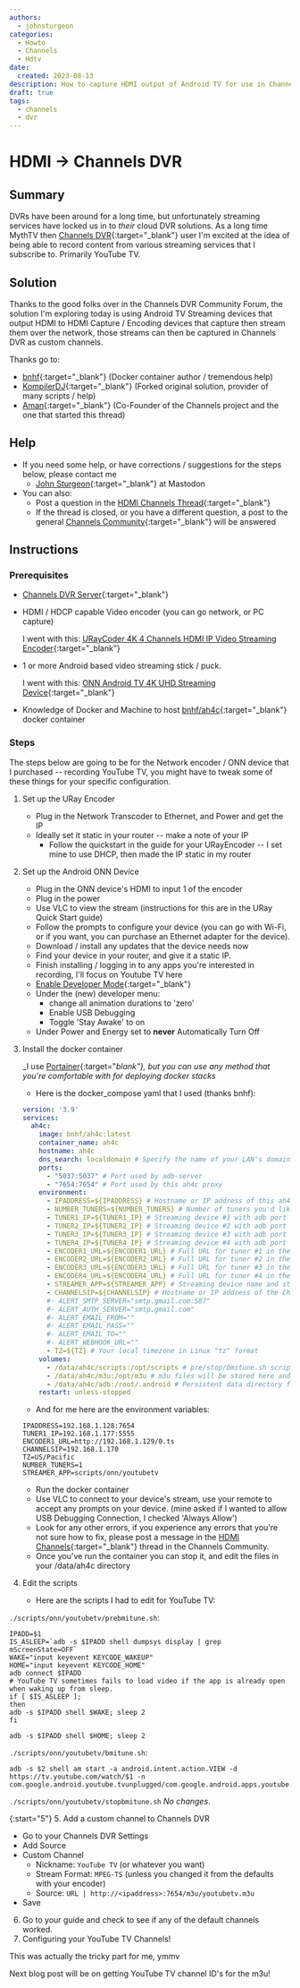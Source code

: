 ```yaml
---
authors:
  - johnsturgeon
categories:
  - Howto
  - Channels
  - Hdtv
date:
  created: 2023-08-13
description: How to capture HDMI output of Android TV for use in Channels DVR
draft: true
tags:
  - channels
  - dvr
---
```


# HDMI -> Channels DVR
## Summary
DVRs have been around for a long time, but unfortunately streaming services have locked us in to 
*their* cloud DVR solutions.  As a long time MythTV then [Channels DVR](https://getchannels.com){:target="_blank"}
user I'm excited at the idea of being able to record content from various streaming services 
that I subscribe to.  Primarily YouTube TV. 

## Solution

Thanks to the good folks over in the Channels DVR Community Forum, the solution I'm exploring today
is using Android TV Streaming devices that output HDMI to 
HDMI Capture / Encoding devices that capture then stream them over the network, those 
streams can then be captured in Channels DVR as custom channels.

Thanks go to:
  * [bnhf](https://community.getchannels.com/u/bnhf){:target="_blank"} (Docker container author / tremendous help)
  * [KompilerDJ](https://community.getchannels.com/u/KompilerDJ){:target="_blank"} (Forked original solution, provider of many scripts / help)
  * [Aman](https://community.getchannels.com/u/tmm1){:target="_blank"} (Co-Founder of the Channels project and the one that started this thread)

## Help
* If you need some help, or have corrections / suggestions for the steps below, please contact me
    * [John Sturgeon](https://community.getchannels.com/u/johnofcamas){:target="_blank"} at Mastodon
* You can also:
    * Post a question in the [HDMI Channels Thread](https://community.getchannels.com/t/hdmi-for-channels/36302){:target="_blank"}
    * If the thread is closed, or you have a different question, a post to the general [Channels Community](https://community.getchannels.com/){:target="_blank"} will be answered

## Instructions
### Prerequisites

* [Channels DVR Server](https://getchannels.com){:target="_blank"}
* HDMI / HDCP capable Video encoder (you can go network, or PC capture)

  I went with this: 
  [URayCoder 4K 4 Channels HDMI IP Video Streaming Encoder](https://www.amazon.com/URayCoder-Cost-Effective-Streaming-Broadcast-Transmitter/dp/B07TKMPCZH){:target="_blank"}
* 1 or more Android based video streaming stick / puck.

  I went with this:
  [ONN Android TV 4K UHD Streaming Device](https://www.amazon.com/gp/product/B0B75QMC7X){:target="_blank"}
* Knowledge of Docker and Machine to host [bnhf/ah4c](https://hub.docker.com/r/bnhf/ah4c){:target="_blank"} docker 
  container
### Steps
The steps below are going to be for the Network encoder / ONN device that I purchased -- recording YouTube TV, you might have to 
tweak some of these things for your specific configuration.

1. Set up the URay Encoder
   * Plug in the Network Transcoder to Ethernet, and Power and get the IP
   * Ideally set it static in your router -- make a note of your IP
     * Follow the quickstart in the guide for your URayEncoder -- I set mine to use DHCP, then made 
       the IP static in my router
     
2. Set up the Android ONN Device
   * Plug in the ONN device's HDMI to input 1 of the encoder
   * Plug in the power
   * Use VLC to view the stream (instructions for this are in the URay Quick Start guide)
   * Follow the prompts to configure your device (you can go with Wi-Fi, or if you want, you can 
     purchase an Ethernet adapter for the device).
   * Download / install any updates that the device needs now
   * Find your device in your router, and give it a static IP.
   * Finish installing / logging in to any apps you're interested in recording, I'll focus on 
     Youtube TV here
   * [Enable Developer Mode](https://developer.android.com/training/tv/start/start#:~:text=On%20your%20TV%20device%2C%20navigate,Return%20to%20Settings.){:target="_blank"}
   * Under the (new) developer menu:
     * change all animation durations to 'zero'
     * Enable USB Debugging
     * Toggle 'Stay Awake' to on
   * Under Power and Energy set to **never** Automatically Turn Off

3. Install the docker container

   _I use [Portainer](https://portainer.io){:target="_blank"}, but you can use any method that you're comfortable 
   with for deploying 
   docker stacks_
   * Here is the docker_compose yaml that I used (thanks bnhf):

    ```yaml
    version: '3.9'
    services:
      ah4c:
        image: bnhf/ah4c:latest
        container_name: ah4c
        hostname: ah4c
        dns_search: localdomain # Specify the name of your LAN's domain, usually local or localdomain
        ports:
          - "5037:5037" # Port used by adb-server
          - "7654:7654" # Port used by this ah4c proxy
        environment:
          - IPADDRESS=${IPADDRESS} # Hostname or IP address of this ah4c extension to be used in M3U file (also add port number if not in M3U)
          - NUMBER_TUNERS=${NUMBER_TUNERS} # Number of tuners you'd like defined 1, 2, 3 or 4 supported
          - TUNER1_IP=${TUNER1_IP} # Streaming device #1 with adb port in the form hostname:port or ip:port
          - TUNER2_IP=${TUNER2_IP} # Streaming device #2 with adb port in the form hostname:port or ip:port
          - TUNER3_IP=${TUNER3_IP} # Streaming device #3 with adb port in the form hostname:port or ip:port
          - TUNER4_IP=${TUNER4_IP} # Streaming device #4 with adb port in the form hostname:port or ip:port
          - ENCODER1_URL=${ENCODER1_URL} # Full URL for tuner #1 in the form http://hostname/stream or http://ip/stream
          - ENCODER2_URL=${ENCODER2_URL} # Full URL for tuner #2 in the form http://hostname/stream or http://ip/stream
          - ENCODER3_URL=${ENCODER3_URL} # Full URL for tuner #3 in the form http://hostname/stream or http://ip/stream
          - ENCODER4_URL=${ENCODER4_URL} # Full URL for tuner #4 in the form http://hostname/stream or http://ip/stream
          - STREAMER_APP=${STREAMER_APP} # Streaming device name and streaming app you're using in the form scripts/streamer/app (use lowercase with slashes between as shown)
          - CHANNELSIP=${CHANNELSIP} # Hostname or IP address of the Channels DVR server itself
          #- ALERT_SMTP_SERVER="smtp.gmail.com:587"
          #- ALERT_AUTH_SERVER="smtp.gmail.com"
          #- ALERT_EMAIL_FROM=""
          #- ALERT_EMAIL_PASS=""
          #- ALERT_EMAIL_TO=""
          #- ALERT_WEBHOOK_URL=""
          - TZ=${TZ} # Your local timezone in Linux "tz" format
        volumes:
          - /data/ah4c/scripts:/opt/scripts # pre/stop/bmitune.sh scripts will be stored in this bound host directory under streamer/app
          - /data/ah4c/m3u:/opt/m3u # m3u files will be stored here and hosted at http://<hostname or ip>:7654/m3u for use in Channels DVR - Custom Channels settings
          - /data/ah4c/adb:/root/.android # Persistent data directory for adb keys
        restart: unless-stopped
    ```
   * And for me here are the environment variables:
 
    ```.dotenv
    IPADDRESS=192.168.1.128:7654
    TUNER1_IP=192.168.1.177:5555
    ENCODER1_URL=http://192.168.1.129/0.ts
    CHANNELSIP=192.168.1.170
    TZ=US/Pacific
    NUMBER_TUNERS=1
    STREAMER_APP=scripts/onn/youtubetv
    ```
   
   * Run the docker container
   * Use VLC to connect to your device's stream, use your remote to accept any prompts on your device.  (mine asked if I wanted to allow USB Debugging Connection, I checked 'Always Allow')
   * Look for any other errors, if you experience any errors that you're not sure how to fix, please post a message in the 
[HDMI Channels](https://community.getchannels.com/t/hdmi-for-channels/36302){:target="_blank"} thread in the Channels Community.
   * Once you've run the container you can stop it, and edit the files in your /data/ah4c directory

4. Edit the scripts
   * Here are the scripts I had to edit for YouTube TV:
   
`./scripts/onn/youtubetv/prebmitune.sh`:
```shell
IPADD=$1
IS_ASLEEP=`adb -s $IPADD shell dumpsys display | grep mScreenState=OFF`
WAKE="input keyevent KEYCODE_WAKEUP"
HOME="input keyevent KEYCODE_HOME"
adb connect $IPADD
# YouTube TV sometimes fails to load video if the app is already open when waking up from sleep.
if [ $IS_ASLEEP ];
then
adb -s $IPADD shell $WAKE; sleep 2
fi

adb -s $IPADD shell $HOME; sleep 2    
   ```
  
`./scripts/onn/youtubetv/bmitune.sh`:

```shell
adb -s $2 shell am start -a android.intent.action.VIEW -d https://tv.youtube.com/watch/$1 -n com.google.android.youtube.tvunplugged/com.google.android.apps.youtube.tvunplugged.activity.MainActivity```
```

`./scripts/onn/youtubetv/stopbmitune.sh` _No changes_.

{:start="5"}
5. Add a custom channel to Channels DVR
   * Go to your Channels DVR Settings
   * Add Source
   * Custom Channel
     * Nickname: `YouTube TV` (or whatever you want)
     * Stream Format: `MPEG-TS` (unless you changed it from the defaults with your encoder)
     * Source: `URL | http://<ipaddress>:7654/m3u/youtubetv.m3u`
   * Save
6. Go to your guide and check to see if any of the default channels worked.
7. Configuring your YouTube TV Channels!

This was actually the tricky part for me, ymmv

Next blog post will be on getting YouTube TV channel ID's for the m3u!